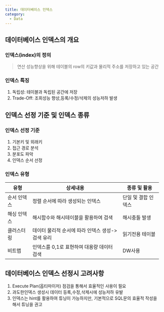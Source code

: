 ```yaml
---
title: 데이터베이스 인덱스
category:
  - Data
---
```


## 데이터베이스 인덱스의 개요
### 인덱스(index)의 정의
> 연산 성능향상을 위해 테이블의 row의 키값과 물리적 주소를 저장하고 있는 공간

### 인덱스 특징
1. 독립성: 테이블과 독립된 공간에 저장
1. Trade-Off: 조회성능 향상,등록/수정/삭제의 성능저하 발생
 
## 인덱스 선정 기준 및 인덱스 종류
### 인덱스 선정 기준
1. 기본키 및 외래키
1. 접근 경로 분석
1. 분포도 파악
1. 인덱스 순서 선정
 
### 인덱스 유형

|유형|상세내용|종류 및 활용|
|---|------|---------|
|순서 인덱스|정렬 순서에 따라 생성되는 인덱스|단일 및 결합 인덱스|
|해싱 인덱스|해시함수와 해시테이블을 활용하여 검색|해시충돌 발생|
|클러스터링|데이터 물리적 순서에 따라 인덱스 생성->검색 유리|읽기전용 테이블|
|비트맵|인덱스를 0,1로 표현하여 대용량 데이터 검색|DW사용|
 
## 데이터베이스 인덱스 선정시 고려사항
1. Execute Plan(옵티마이저) 점검을 통해서 효율적인 사용이 필요
1. 과도한인덱스 생성시 데이터 등록,수정,삭제시에 성능저하 유발
1. 인덱스는 hint를 활용하여 튜닝이 가능하지만, 기본적으로 SQL문의 효율적 작성을 해서 튜닝을 권고
